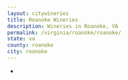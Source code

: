 ```yaml
---
layout: citywineries
title: Roanoke Wineries
description: Wineries in Roanoke, VA
permalink: /virginia/roanoke/roanoke/
state: va
county: roanoke
city: roanoke
---
```

-

